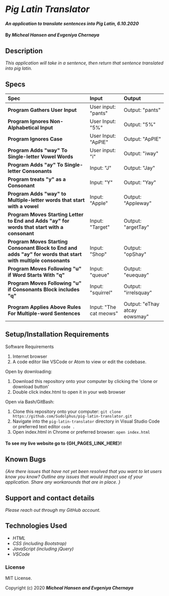 # _Pig Latin Translator_

#### _An application to translate sentences into Pig Latin, 6.10.2020_

#### By _**Micheal Hansen and Evgeniya Chernaya**_

## Description

_This application will take in a sentence, then return that sentence translated into pig latin._

## Specs
| Spec | Input | Output |
| :-------------     | :------------- | :------------- |
| **Program Gathers User Input** | User input: "pants" | Output: "pants" |
| **Program Ignores Non-Alphabetical Input** | User Input: "5%" | Output: "5%" |
| **Program Ignores Case** | User Input: "ApPlE" | Output: "ApPlE" |
| **Program Adds "way" To Single-letter Vowel Words** | User input: "i" | Output: "iway" |
| **Program Adds "ay" To Single-letter Consonants** | Input: "J" | Output: "Jay" |
| **Program treats "y" as a Consonant** | Input: "Y" | Output: "Yay" |
| **Program Adds "way" to Multiple-letter words that start with a vowel** | Input: "Apple" | Output: "Appleway" |
| **Program Moves Starting Letter to End and Adds "ay" for words that start with a consonant** | Input: "Target" | Output: "argetTay" |
| **Program Moves Starting Consonant Block to End and adds "ay" for words that start with multiple consonants** | Input: "Shop" | Output: "opShay" |
| **Program Moves Following "u" if Word Starts With "q"** | Input: "queue" | Output: "euequay" |
| **Program Moves Following "u" if Consonants Block includes "q"** | Input: "squirrel" | Output: "irrelsquay" |
| **Program Applies Above Rules For Multiple-word Sentences** | Input: "The cat meows" | Output: "eThay atcay eowsmay" |

## Setup/Installation Requirements

Software Requirements
1. Internet browser
2. A code editor like VSCode or Atom to view or edit the codebase.

Open by downloading:
1. Download this repository onto your computer by clicking the 'clone or download button'
2. Double click index.html to open it in your web browser

Open via Bash/GitBash:
1. Clone this repository onto your computer:
`git clone https://github.com/Sudolphus/pig-latin-translator.git`
2. Navigate into the `pig-latin-translator` directory in Visual Studio Code or preferred text editor
`code .`
3. Open index.html in Chrome or preferred browser:
`open index.html`

#### To see my live website go to {GH_PAGES_LINK_HERE}!


## Known Bugs

_{Are there issues that have not yet been resolved that you want to let users know you know?  Outline any issues that would impact use of your application.  Share any workarounds that are in place. }_

## Support and contact details

_Please reach out through my GitHub account._

## Technologies Used

* _HTML_
* _CSS (including Bootstrap)_
* _JavaScript (including jQuery)_
* _VSCode_

### License

MIT License.

Copyright (c) 2020 **_Micheal Hansen and Evgeniya Chernaya_**
